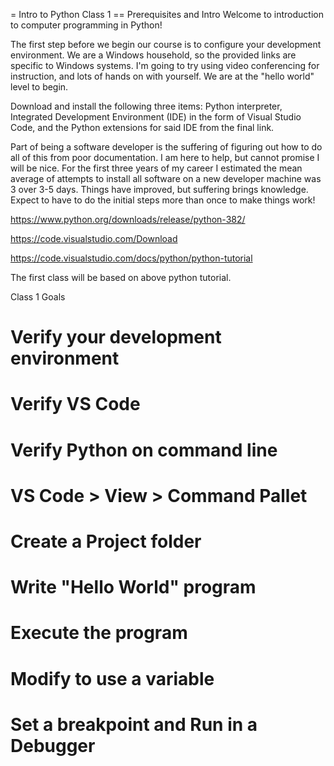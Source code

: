 = Intro to Python Class 1
== Prerequisites and Intro
Welcome to introduction to computer programming in Python!
 
The first step before we begin our course is to configure your development environment. We are a Windows household, so the provided links are specific to Windows systems. I'm going to try using video conferencing for instruction, and lots of hands on with yourself. We are at the "hello world" level to begin.
 
Download and install the following three items: Python interpreter, Integrated Development Environment (IDE) in the form of Visual Studio Code, and the Python extensions for said IDE from the final link.
 
Part of being a software developer is the suffering of figuring out how to do all of this from poor documentation. I am here to help, but cannot promise I will be nice. For the first three years of my career I estimated the mean average of attempts to install all software on a new developer machine was 3 over 3-5 days. Things have improved, but suffering brings knowledge. Expect to have to do the initial steps more than once to make things work!
 
https://www.python.org/downloads/release/python-382/
 
https://code.visualstudio.com/Download
 
https://code.visualstudio.com/docs/python/python-tutorial

The first class will be based on above python tutorial.

Class 1 Goals

# Verify your development environment
# Verify VS Code
# Verify Python on command line
# VS Code > View > Command Pallet
# Create a Project folder
# Write "Hello World" program
# Execute the program
# Modify to use a variable
# Set a breakpoint and Run in a Debugger
